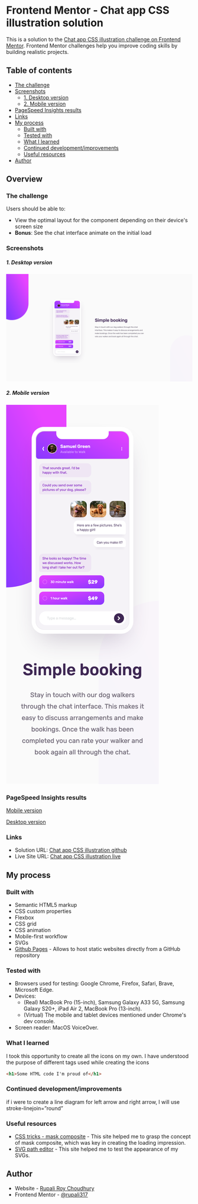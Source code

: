 # Frontend Mentor - Chat app CSS illustration solution

This is a solution to the [Chat app CSS illustration challenge on Frontend Mentor](https://www.frontendmentor.io/challenges/chat-app-css-illustration-O5auMkFqY). Frontend Mentor challenges help you improve coding skills by building realistic projects.

## Table of contents

- [The challenge](#the-challenge)
- [Screenshots](#screenshots)
  - [1. Desktop version](#1-desktop-version)
  - [2. Mobile version](#2-mobile-version)
- [PageSpeed Insights results](#pagespeed-insights-results)
- [Links](#links)
- [My process](#my-process)
  - [Built with](#built-with)
  - [Tested with](#tested-with)
  - [What I learned](#what-i-learned)
  - [Continued development/improvements](#continued-developmentimprovements)
  - [Useful resources](#useful-resources)
- [Author](#author)

## Overview

### The challenge

Users should be able to:

- View the optimal layout for the component depending on their device's screen size
- **Bonus**: See the chat interface animate on the initial load

### Screenshots

##### 1. Desktop version

![Chat app CSS illustration desktop](./screenshots/Chat-app-css-illustration-desktop.png)

##### 2. Mobile version

![Chat app CSS illustration mobile](./screenshots/Chat-app-css-illustration-mobile.png)

### PageSpeed Insights results

[Mobile version](https://pagespeed.web.dev/analysis/https-rupali317-github-io-chat-app-css-illustration-only-html-css/kkqbd8fd2k?form_factor=mobile)

[Desktop version](https://pagespeed.web.dev/analysis/https-rupali317-github-io-chat-app-css-illustration-only-html-css/kkqbd8fd2k?form_factor=desktop)

### Links

- Solution URL: [Chat app CSS illustration github](https://github.com/rupali317/chat-app-css-illustration-only-html-css)
- Live Site URL: [Chat app CSS illustration live](https://rupali317.github.io/chat-app-css-illustration-only-html-css/)

## My process

### Built with

- Semantic HTML5 markup
- CSS custom properties
- Flexbox
- CSS grid
- CSS animation
- Mobile-first workflow
- SVGs
- [Github Pages](https://pages.github.com/) - Allows to host static websites directly from a GitHub repository

### Tested with

- Browsers used for testing: Google Chrome, Firefox, Safari, Brave, Microsoft Edge.
- Devices:
  - (Real) MacBook Pro (15-inch), Samsung Galaxy A33 5G, Samsung Galaxy S20+, iPad Air 2, MacBook Pro (13-inch).
  - (Virtual) The mobile and tablet devices mentioned under Chrome's dev console.
- Screen reader: MacOS VoiceOver.

### What I learned

I took this opportunity to create all the icons on my own. I have understood the purpose of different tags used while creating the icons

```html
<h1>Some HTML code I'm proud of</h1>
```

### Continued development/improvements

if i were to create a line diagram for left arrow and right arrow, I will use stroke-linejoin=”round”

### Useful resources

- [CSS tricks - mask composite](https://css-tricks.com/almanac/properties/m/mask-composite/) - This site helped me to grasp the concept of mask composite, which was key in creating the loading impression.
- [SVG path editor](https://yqnn.github.io/svg-path-editor/) - This site helped me to test the appearance of my SVGs.

## Author

- Website - [Rupali Roy Choudhury](https://www.linkedin.com/in/rupali-rc/)
- Frontend Mentor - [@rupali317](https://www.frontendmentor.io/profile/rupali317)
